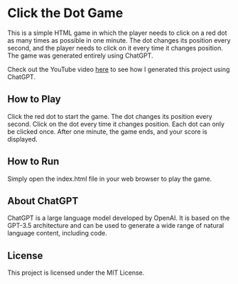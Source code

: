# Click the Dot Game
This is a simple HTML game in which the player needs to click on a red dot as many times as possible in one minute. The dot changes its position every second, and the player needs to click on it every time it changes position. The game was generated entirely using ChatGPT.

Check out the YouTube video [here](https://youtube.com) to see how I generated this project using ChatGPT.

## How to Play
Click the red dot to start the game.
The dot changes its position every second.
Click on the dot every time it changes position.
Each dot can only be clicked once.
After one minute, the game ends, and your score is displayed.

## How to Run
Simply open the index.html file in your web browser to play the game.

## About ChatGPT
ChatGPT is a large language model developed by OpenAI. It is based on the GPT-3.5 architecture and can be used to generate a wide range of natural language content, including code.

## License
This project is licensed under the MIT License.
